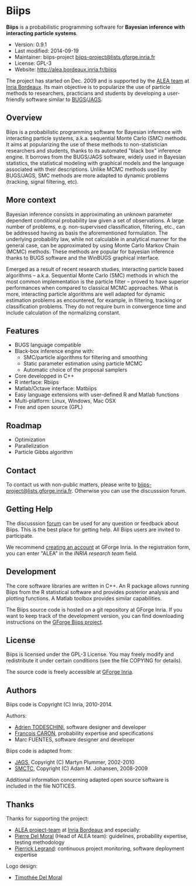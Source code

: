 Biips
=============================================================================
**Biips** is a probabilistic programming software for **Bayesian inference with interacting particle systems**.

- Version:       0.9.1
- Last modified: 2014-09-19
- Maintainer:    biips-project <biips-project@lists.gforge.inria.fr>
- License:       GPL-3
- Website:       <http://alea.bordeaux.inria.fr/biips>

The project has started on Dec. 2009 and is supported by the [ALEA team](http://alea.bordeaux.inria.fr/) at [Inria Bordeaux](http://www.inria.fr/centre/bordeaux).
Its main objective is to popularize the use of particle methods to researchers, practicians and students by developing a user-friendly software similar to [BUGS](http://www.mrc-bsu.cam.ac.uk/software/bugs/)/[JAGS](http://mcmc-jags.sourceforge.net/).

Overview
-----------------------------------------------------------------------------
 Biips is a probabilistic programming software for Bayesian inference with interacting particle systems, a.k.a. sequential Monte Carlo (SMC) methods.
 It aims at popularizing the use of these methods to non-statistician researchers and students, thanks to its automated "black box" inference engine.
 It borrows from the BUGS/JAGS software, widely used in Bayesian statistics, the statistical modeling with graphical models and the language associated with their descriptions.
 Unlike MCMC methods used by BUGS/JAGS, SMC methods are more adapted to dynamic problems (tracking, signal filtering, etc).

More context
-----------------------------------------------------------------------------
Bayesian inference consists in approximating an unknown parameter dependent conditional probability law given a set of observations. A large number of problems, e.g. non-supervised classification, filtering, etc., can be addressed having as basis the aforementioned formulation. The underlying probability law, while not calculable in analytical manner for the general case, can be approximated by using Monte Carlo Markov Chain (MCMC) methods. These methods are popular for bayesian inference thanks to BUGS software and the WinBUGS graphical interface.

Emerged as a result of recent research studies, interacting particle based algorithms – a.k.a. Sequential Monte Carlo (SMC) methods in which the most common implementation is the particle filter – proved to have superior performances when compared to classical MCMC approaches. What is more, interacting particle algorithms are well adapted for dynamic estimation problems as encountered, for example, in filtering, tracking or classification problems. They do not require burn in convergence time and include calculation of the normalizing constant.

Features
-----------------------------------------------------------------------------
- BUGS language compatible
- Black-box inference engine with:
    - SMC/particle algorithms for filtering and smoothing
    - Static parameter estimation using particle MCMC
    - Automatic choice of the proposal samplers
- Core developped in C++
- R interface: Rbiips
- Matlab/Octave interface: Matbiips
- Easy language extensions with user-defined R and Matlab functions
- Multi-platform: Linux, Windows, Mac OSX
- Free and open source (GPL)

Roadmap
-----------------------------------------------------------------------------
- Optimization
- Parallelization
- Particle Gibbs algorithm

Contact
-----------------------------------------------------------------------------
To contact us with non-public matters, please write to <biips-project@lists.gforge.inria.fr>.
Otherwise you can use the discusssion forum.

Getting Help
----------------------------------------------------------------------------- 
The discusssion [forum](https://gforge.inria.fr/forum/?group_id=2515) can be used for any question or feedback about Biips.
This is the best place for getting help. All Biips users are invited to participate.

We recommend [creating an account](https://gforge.inria.fr/account/register.php) at GForge Inria.
In the registration form, you can enter "ALEA" in the *INRIA research team* field.

Development
----------------------------------------------------------------------------- 
The core software libraries are written in C++.
An R package allows running Biips from the R statistical software and provides posterior analysis and plotting functions.
A Matlab toolbox provides similar capabilities.

The Biips source code is hosted on a git repository at GForge Inria. If you want to keep track of the development version, you can find downloading instructions on the [GForge Biips project](https://gforge.inria.fr/scm/?group_id=2515).

License
----------------------------------------------------------------------------- 
Biips is licensed under the GPL-3 License. You may freely modify and redistribute it under certain conditions (see the file COPYING for details).

The source code is freely accessible at [GForge Inria](https://gforge.inria.fr/projects/biips/).

Authors
-----------------------------------------------------------------------------
Biips code is Copyright (C) Inria, 2010-2014.

Authors:

- [Adrien TODESCHINI](https://sites.google.com/site/adrientodeschini/), software designer and developer
- [Francois CARON](http://www.stats.ox.ac.uk/~caron/), probability expertise and specifications
- Marc FUENTES, software designer and developer

Biips code is adapted from:

- [JAGS](http://mcmc-jags.sourceforge.net/), Copyright (C) Martyn Plummer, 2002-2010
- [SMCTC](http://www2.warwick.ac.uk/fac/sci/statistics/staff/academic-research/johansen/smctc/), Copyright (C) Adam M. Johansen, 2008-2009
  
Additional information concerning adapted open source software
is included in the file NOTICES.

Thanks
-----------------------------------------------------------------------------
Thanks for supporting the project:

- [ALEA project-team](http://alea.bordeaux.inria.fr) at [Inria Bordeaux](http://www.inria.fr/centre/bordeaux)
and especially:
- [Pierre Del Moral](http://www.math.u-bordeaux1.fr/~pdelmora/) (Head of ALEA team): guidelines, probability expertise, testing methodology
- [Pierrick Legrand](http://www.sm.u-bordeaux2.fr/~legrand/): continuous project monitoring, software deployment expertise

Logo design:

- [Timothée Del Moral](http://rubis3.blogspot.fr/)
